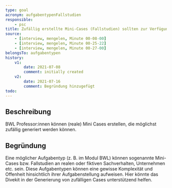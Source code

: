 ```yaml
---
type: goal
acronym: aufgabentypenFallstudien
responsible: 
    - psc
title: Zufällig erstellte Mini-Cases (Fallstudien) sollten zur Verfügung stehen
source:
    - [interview, mengelen, Minute 00-08-00]
    - [interview, mengelen, Minute 00-25-22]
    - [interview, mengelen, Minute 00-27-00]
belongsTo: aufgabentypen
history:
    v1:
        date: 2021-07-08
        comment: initially created
    v2:
        date: 2021-07-16
        comment: Begründung hinzugefügt
todo: 
---
```


## Beschreibung

BWL Professor:innen können (reale) Mini Cases erstellen, die möglichst zufällig generiert werden können.

## Begründung

Eine möglicher Aufgabentyp (z. B. im Modul BWL) können sogenannte Mini-Cases bzw. Fallstudien an realen oder fiktiven Sachverhalten, Unternehmen etc. sein. Diese Aufgabentypen können eine gewisse Komplexität und Offenheit hinsichtlich ihrer Aufgabenstellung aufweisen. Hier könnte das Divekit in der Generierung von zufälligen Cases unterstützend helfen.
